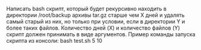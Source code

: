 Написать bash скрипт, который будет рекурсивно находить в директории /root/backup  архивы tar.gz  старше чем Х дней и удалять самый старый из них,
 но только при условии, если в директории Y и более таких файлов. Количество дней (X) и количество файлов (Y) скрипт должен принимать в виде аргументов.
Пример команды запуска скрипта из консоли:
bash test.sh 5 10
